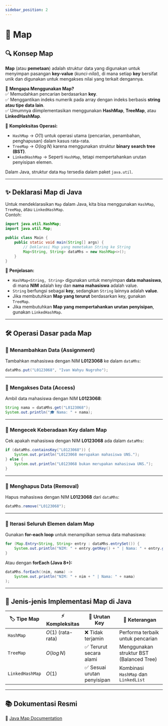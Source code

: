 ```yaml
---
sidebar_position: 2
---
```


# 📌 Map

## 🔍 **Konsep Map**

**Map** (atau **pemetaan**) adalah struktur data yang digunakan untuk menyimpan pasangan **key-value** (_kunci-nilai_), di mana setiap **key** bersifat unik dan digunakan untuk mengakses nilai yang terkait dengannya.

📌 **Mengapa Menggunakan Map?**  
✅ Memudahkan pencarian berdasarkan **key**.  
✅ Menggantikan indeks numerik pada array dengan indeks berbasis **string atau tipe data lain**.  
✅ Umumnya diimplementasikan menggunakan **HashMap**, **TreeMap**, atau **LinkedHashMap**.

🚀 **Kompleksitas Operasi:**

- `HashMap` → $O(1)$ untuk operasi utama (pencarian, penambahan, penghapusan) dalam kasus rata-rata.
- `TreeMap` → $O(log \, N)$ karena menggunakan struktur **binary search tree (BST)**.
- `LinkedHashMap` → Seperti `HashMap`, tetapi mempertahankan urutan penyisipan elemen.

Dalam Java, struktur data `Map` tersedia dalam paket `java.util`.

---

## ✨ **Deklarasi Map di Java**

Untuk mendeklarasikan `Map` dalam Java, kita bisa menggunakan `HashMap`, `TreeMap`, atau `LinkedHashMap`.  
Contoh:

```java
import java.util.HashMap;
import java.util.Map;

public class Main {
    public static void main(String[] args) {
        // Deklarasi Map yang memetakan String ke String
        Map<String, String> dataMhs = new HashMap<>();
    }
}
```

📌 **Penjelasan:**

- `HashMap<String, String>` digunakan untuk menyimpan **data mahasiswa**, di mana **NIM** adalah key dan **nama mahasiswa** adalah value.
- `String` berfungsi sebagai **key**, sedangkan `String` lainnya adalah **value**.
- Jika membutuhkan **Map yang terurut** berdasarkan key, gunakan `TreeMap`.
- Jika membutuhkan **Map yang mempertahankan urutan penyisipan**, gunakan `LinkedHashMap`.

---

## 🛠 **Operasi Dasar pada Map**

### 🔹 **Menambahkan Data (Assignment)**

Tambahkan mahasiswa dengan NIM **L0123068** ke dalam `dataMhs`:

```java
dataMhs.put("L0123068", "Ivan Wahyu Nugroho");
```

---

### 🔹 **Mengakses Data (Access)**

Ambil data mahasiswa dengan NIM **L0123068**:

```java
String nama = dataMhs.get("L0123068");
System.out.println("🎓 Nama: " + nama);
```

---

### 🔹 **Mengecek Keberadaan Key dalam Map**

Cek apakah mahasiswa dengan NIM **L0123068** ada dalam `dataMhs`:

```java
if (dataMhs.containsKey("L0123068")) {
    System.out.println("L0123068 merupakan mahasiswa UNS.");
} else {
    System.out.println("L0123068 bukan merupakan mahasiswa UNS.");
}
```

---

### 🔹 **Menghapus Data (Removal)**

Hapus mahasiswa dengan NIM **L0123068** dari `dataMhs`:

```java
dataMhs.remove("L0123068");
```

---

### 🔹 **Iterasi Seluruh Elemen dalam Map**

Gunakan **for-each loop** untuk menampilkan semua data mahasiswa:

```java
for (Map.Entry<String, String> entry : dataMhs.entrySet()) {
    System.out.println("NIM: " + entry.getKey() + " | Nama: " + entry.getValue());
}
```

Atau dengan **forEach (Java 8+):**

```java
dataMhs.forEach((nim, nama) ->
    System.out.println("NIM: " + nim + " | Nama: " + nama)
);
```

---

## 📌 **Jenis-jenis Implementasi Map di Java**

| 🏷 **Tipe Map** | ⚡ **Kompleksitas** | 🔄 **Urutan Key**           | 📌 **Keterangan**                        |
| --------------- | ------------------- | --------------------------- | ---------------------------------------- |
| `HashMap`       | $O(1)$ (rata-rata)  | ❌ Tidak terjamin           | Performa terbaik untuk pencarian         |
| `TreeMap`       | $O(log \, N)$       | ✅ Terurut secara alami     | Menggunakan struktur BST (Balanced Tree) |
| `LinkedHashMap` | $O(1)$              | ✅ Sesuai urutan penyisipan | Kombinasi `HashMap` dan `LinkedList`     |

---

## 📚 **Dokumentasi Resmi**

🔗 [Java Map Documentation](https://docs.oracle.com/javase/8/docs/api/java/util/Map.html)
